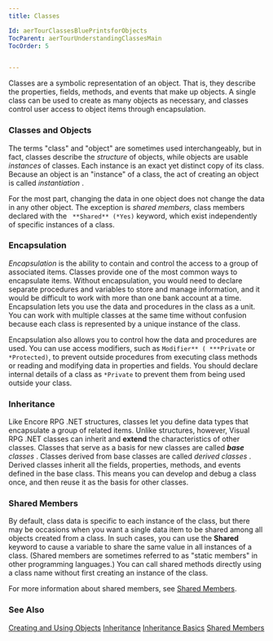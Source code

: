 ```yaml
---
title: Classes

Id: aerTourClassesBluePrintsforObjects
TocParent: aerTourUnderstandingClassesMain
TocOrder: 5


---
```


Classes are a symbolic representation of an object. That is, they describe the properties, fields, methods, and events that make up objects. A single class can be used to create as many objects as necessary, and classes control user access to object items through encapsulation. 

### Classes and Objects
The terms "class" and "object" are sometimes used interchangeably, but in fact, classes describe the *structure* of objects, while objects are usable *instances* of classes. Each instance is an exact yet distinct copy of its class. Because an object is an "instance" of a class, the act of creating an object is called *instantiation* . 

For the most part, changing the data in one object does not change the data in any other object. The exception is *shared members,* class members declared with the ``` **Shared** (*Yes)``` keyword, which exist independently of specific instances of a class. 

### Encapsulation
*Encapsulation* is the ability to contain and control the access to a group of associated items. Classes provide one of the most common ways to encapsulate items. Without encapsulation, you would need to declare separate procedures and variables to store and manage information, and it would be difficult to work with more than one bank account at a time. Encapsulation lets you use the data and procedures in the class as a unit. You can work with multiple classes at the same time without confusion because each class is represented by a unique instance of the class. 

Encapsulation also allows you to control how the data and procedures are used. You can use access modifiers, such as ```Modifier** ( ***Private``` or ```*Protected)```, to prevent outside procedures from executing class methods or reading and modifying data in properties and fields. You should declare internal details of a class as ```*Private``` to prevent them from being used outside your class. 

### Inheritance
Like Encore RPG .NET structures, classes let you define data types that encapsulate a group of related items. Unlike structures, however, Visual RPG .NET classes can inherit and **extend** the characteristics of other classes. Classes that serve as a basis for new classes are called ***base** classes* . Classes derived from base classes are called *derived classes* . Derived classes inherit all the fields, properties, methods, and events defined in the base class. This means you can develop and debug a class once, and then reuse it as the basis for other classes. 

### Shared Members
By default, class data is specific to each instance of the class, but there may be occasions when you want a single data item to be shared among all objects created from a class. In such cases, you can use the **Shared** keyword to cause a variable to share the same value in all instances of a class. (Shared members are sometimes referred to as "static members" in other programming languages.) You can call shared methods directly using a class name without first creating an instance of the class. 

For more information about shared members, see [Shared Members](aerTourSharedMembers.html). 

### See Also
[Creating and Using Objects](aerTourCreatingandUsingObjectsMain.html)
[Inheritance](aerTourInheritanceMain.html)
[Inheritance Basics](aerTourInheritanceBasics.html)
[Shared Members](aerTourSharedMembers.html) 
